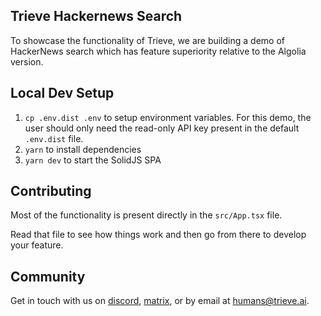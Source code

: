 ## Trieve Hackernews Search

To showcase the functionality of Trieve, we are building a demo of HackerNews search which has feature superiority relative to the Algolia version. 

## Local Dev Setup

1. `cp .env.dist .env` to setup environment variables. For this demo, the user should only need the read-only API key present in the default `.env.dist` file. 
2. `yarn` to install dependencies
3. `yarn dev` to start the SolidJS SPA

## Contributing

Most of the functionality is present directly in the `src/App.tsx` file. 

Read that file to see how things work and then go from there to develop your feature.

## Community

Get in touch with us on [discord](https://discord.gg/eBJXXZDB8z), [matrix](https://matrix.to/#/#trieve-general:trieve.ai), or by email at humans@trieve.ai.
